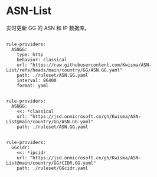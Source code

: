 
# ASN-List

实时更新 GG 的 ASN 和 IP 数据库。

<pre><code class="language-javascript">
rule-providers:
  ASNGG:
    type: http
    behavior: classical
    url: "https://raw.githubusercontent.com/Kwisma/ASN-List/refs/heads/main/country/GG/ASN.GG.yaml"
    path: ./ruleset/ASN.GG.yaml
    interval: 86400
    format: yaml
</code></pre>

<pre><code class="language-javascript">
rule-providers:
  ASNGG:
    <<: *classical
    url: "https://jsd.onmicrosoft.cn/gh/Kwisma/ASN-List@main/country/GG/ASN.GG.yaml"
    path: ./ruleset/ASN.GG.yaml
</code></pre>

<pre><code class="language-javascript">
rule-providers:
  GGcidr:
    <<: *ipcidr
    url: "https://jsd.onmicrosoft.cn/gh/Kwisma/ASN-List@main/country/GG/CIDR.GG.yaml"
    path: ./ruleset/GGcidr.yaml
</code></pre>